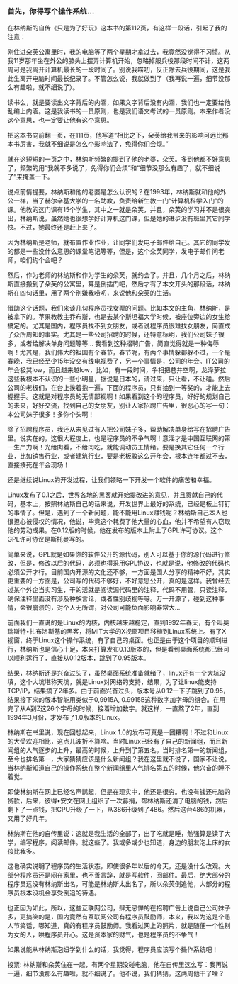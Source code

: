 ### 首先，你得写个操作系统...
在林纳斯的自传《只是为了好玩》这本书的第112页，有这样一段话，引起了我的注意：

刚住进朵芙公寓里时，我的电脑等了两个星期才拿过去，我竟然没觉得不习惯。从我11岁那年坐在外公的膝头上摆弄计算机开始，忽略掉服兵役那段时间不计，这两周可是我离开计算机最长的一段时间了。别说我唠叨，反正除去兵役期间，这是我此生离开电脑时间最长纪录了。不管怎么说，我就做到了（我再说一遍，细节没那么有趣啦，就不细说了）。

读书么，就是要读出文字背后的内涵，如果文字背后没有内涵，我们也一定要给他乱编上内涵。这是我读书的一贯原则，也是我们语文考试的一贯原则。本来作者没这个意思，也一定要让他有这个意思。

把这本书向前翻一页，在111页，他写道“相比之下，朵芙给我带来的影响可远比那本书厉害，我就不细说是怎么个影响法了，免得你们会烦。”

就在这短短的一页之中，林纳斯频繁的提到了他的老婆，朵芙。多到他都不好意思了，频繁的用“我就不多说了，免得你们会烦”和“细节没那么有趣了，就不细说了”来掩盖一下。

说点前情提要，林纳斯和他的老婆是怎么认识的？在1993年，林纳斯就和他的外公一样，当了赫尔辛基大学的一名助教，负责给新生教一门“计算机科学入门”的课。他教的这门课有15个学生，其中之一就是朵芙，并且，朵芙的学习并不是很突出，林纳斯说，虽然她也很想学好计算机这门课，但是她的进步没有班里其它同学快。不过，她最终还是赶上来了。

因为林纳斯是老师，就布置作业作业，让同学们发电子邮件给自己。其它的同学发的都是一些没什么意思的课堂笔记等等，但是，这个朵芙同学，发电子邮件问老师，咱们约个会吧？

然后，作为老师的林纳斯和作为学生的朵芙，就约会了。并且，几个月之后，林纳斯直接搬到了朵芙的公寓里，算是倒插门吧，然后才有了本文开头的那段话，林纳斯在四句话里，用了两个别嫌我唠叨，来说他和朵芙的生活。

借助这个话题，我们来谈几句程序员找女票的问题。比如本文的主角，林纳斯，是被拿下的。苹果教教主乔布斯，也是去某个斯坦福大学时候，被座位旁边的女生给搞定的。尤其是国内，程序员找不到女朋友，或者说程序员很难找女朋友，简直成了众所周知的事实。尤其是一些公司招聘的时候，还特意标明，我们公司妹子很多，或者给解决单身问题等等... 我看到这种招聘广告，简直觉得就是一种侮辱啊！尤其是，我们伟大的祖国有个春节，春节呢，有两个事情躲都躲不过，一个是春晚，我已经至少15年没交有线电视费了，另一个事情是，公司的年会。IT公司的年会极其low，而且越来越low，比如，有一段时间，争相把苍井空啊，龙泽萝拉这些我根本不认识的一些小明星，据说是日本的，请过来，只让看，不让碰。然后公司的老板们，在台上挨着抱一遍，下面的程序员，只有抽到一等奖的，才能上去握握手。这就是对程序员的无情鄙视啊！如果看到这个的程序员，好好的规划自己的未来，好好交流，找到自己的女朋友，别让人家招聘广告里，很恶心的写一句：本公司妹子很多！多你个头啊！

除了招聘程序员，我还从未见过有人把公司妹子多，帮助解决单身给写在招聘广告里。说实在的，这很大程度上，也是程序员的不争气啊！意淫才是中国互联网的第一生产力啊！光给肉看，不给肉吃，就能调动员工情绪。要是换其它任何一个行业，比如销售行业，或者建筑行业，要是老板敢这么开年会，根本连年都过不去，直接揍死在年会现场！

还是继续说Linux的开发过程，让我们领略一下开发一个软件的痛苦和幸福。

Linux发布了0.1之后，世界各地的黑客就开始提改进的意见，并且贡献自己的代码，基本上，按照林纳斯自己的话来说，开发世界上最好的系统，已经是板上钉钉的事情了。但是，遇到了一个新问题，能不能用Linux赚钱呢？林纳斯自己本人也很担心被侵权的情况，他说，毕竟这个耗费了他大量的心血，他并不希望有人窃取他的劳动成果。在0.12版的时候，他在发布的版本上附上了GPL许可协议。这个GPL许可协议是斯托曼写的。

简单来说，GPL就是如果你的软件公开的源代码，别人可以基于你的源代码进行修改，但是，修改以后的代码，必须也得采用GPL协议，也就是说，他修改的代码也必须公开才行。目前国内开源的文化还不够，一方面是国人分享的精神不好，其实更重要的一方面是，公司写的代码不够好，不好意思公开，真的是这样。我曾经去过某个外企当实习生，干的活就是阅读源代码里的注释，代码不用管，只读注释，确保注释里面没有涉及种族言论，或者性别歧视等等。万一开源了，碰到这种事情，会很崩溃的，对个人无所谓，对公司可能负面影响非常大...

前面我们一直说的是Linux的内核，内核越来越稳定，直到1992年春天，有个叫奥瑞斯特•扎布洛斯基的黑客，将MIT大学的X视窗项目移植到Linux系统上。有了X视窗，终于Linux这个操作系统，有了自己的桌面。也正是由于这个项目的顺利进行，林纳斯也是信心十足，本来打算发布0.13版本的，但是看到桌面系统都已经可以顺利运行了，直接从0.12版本，跳到了0.95版本。

结果，林纳斯还是兴奋过头了，虽然桌面系统准备就绪了，linux还有一个大坑没填，这个大坑堪称天坑，就是Linux对网络的支持，结果，为了让linux能支持TCP/IP，结果搞了2年多。由于前面兴奋过头，版本号从0.12一下子跳到了0.95，结果接下来的版本智能用类似于0,9915A, 0.9915B这种数字加字母的组合。在用完了从A到Z这26个字母的时候，接着增加数字。就这样，一直熬了2年，直到1994年3月份，才发布了1.0版本的Linux。

林纳斯在书里说，现在回想起来，Linux 1.0的发布可真是一团糟啊！不过和Linux的大受欢迎相比，这点儿波折不算啥。当时Linux已经有了自己的新闻组，而且新闻组的人气逐步的上升，最高的时候，上升到了第五名。当时排名第一的新闻组，至今也排名第一，大家猜猜应该是什么新闻组？我在这里就不说了，国家不让说。当林纳斯知道自己的操作系统在整个新闻组里人气排名第五的时候，他兴奋的睡不着觉。

即使林纳斯在网上已经名声鹊起，但是在现实中，他还是很穷。也没有钱还电脑的贷款，后来，彼得•安文在网上组织了一次募捐，帮林纳斯还清了电脑的钱，然后剩下了一点钱，把CPU升级了一下，从386升级到了486。然后这台486的机器，又用了好几年。

林纳斯在他的自传里说：这就是我生活的全部了，出了吃就是睡，勉强算是读了大学，编写程序，阅读邮件。就这些了。我或多或少也知道，身边的朋友泡上床的女孩比我多。

这也确实说明了程序员的生活状态，即使很多年以后的今天，还是没什么改观。大部分程序员还是闷在家里，也不善言辞，就是写软件，回邮件。最后，绝大部分的程序员远没有林纳斯出名，可能是林纳斯太出名了，所以朵芙倒追他，大部分的程序员根本没机会享受倒追的待遇。

也正因为如此，所以，这些互联网公司，肆无忌惮的在招聘广告上说自己公司妹子多，更搞笑的是，国内竟然有互联网公司有程序员鼓励师，本来，我以为这是个愚人节笑话，哪知道，真的有程序员鼓励师。我看过网上的照片，就是随便一个性别为女的人，哄程序员开心。这是资本家的财气，也是程序员的不争气！

如果说能从林纳斯泡妞学到什么的话，我觉得，程序员应该写个操作系统吧！

投票: 林纳斯和朵芙住在一起，有两个星期没碰电脑，他在自传里这么写：我再说一遍，细节没那么有趣啦，就不细说了。他不说，我们猜猜，这两周他干了啥？
